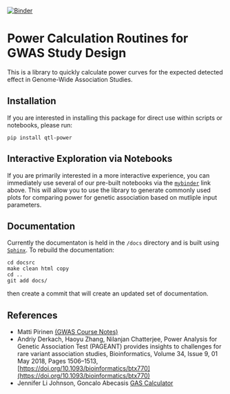 
[![Binder](https://mybinder.org/badge_logo.svg)](https://mybinder.org/v2/gh/aabiddanda/qtl-power/HEAD)
# Power Calculation Routines for GWAS Study Design

This is a library to quickly calculate power curves for the expected detected effect in Genome-Wide Association Studies.

## Installation

If you are interested in installing this package for direct use within scripts or notebooks, please run:

```
pip install qtl-power
```

## Interactive Exploration via Notebooks

If you are primarily interested in a more interactive experience, you can immediately use several of our pre-built notebooks via the [`mybinder`](https://mybinder.org/v2/gl/data-analysis5%2Fqtl-power/default?labpath=notebooks%2F) link above. This will allow you to use the library to generate commonly used plots for comparing power for genetic association based on mutliple input parameters.

## Documentation

Currently the documentaton is held in the `/docs` directory and is built using [`Sphinx`](https://www.sphinx-doc.org/en/master/). To rebuild the documentation:

```
cd docsrc
make clean html copy
cd ..
git add docs/
```

then create a commit that will create an updated set of documentation.

## References

* Matti Pirinen [(GWAS Course Notes)](https://www.mv.helsinki.fi/home/mjxpirin/GWAS_course/material/GWAS3.html)
* Andriy Derkach, Haoyu Zhang, Nilanjan Chatterjee, Power Analysis for Genetic Association Test (PAGEANT) provides insights to challenges for rare variant association studies, Bioinformatics, Volume 34, Issue 9, 01 May 2018, Pages 1506–1513, [https://doi.org/10.1093/bioinformatics/btx770](https://doi.org/10.1093/bioinformatics/btx770)
* Jennifer Li Johnson, Goncalo Abecasis [GAS Calculator](https://github.com/jenlij/GAS-power-calculator/blob/master/equations_gas_power_calc.pdf)
